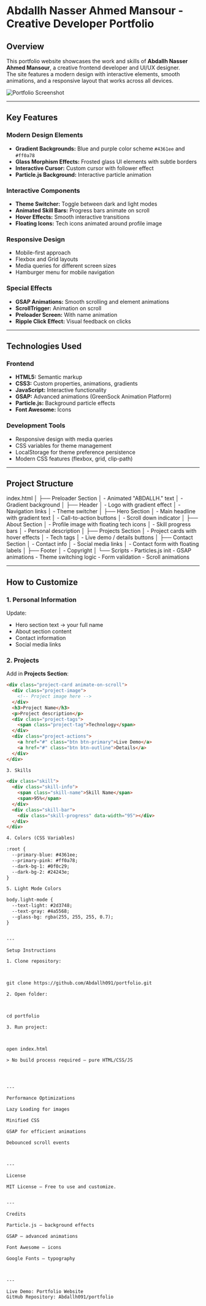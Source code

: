 # Abdallh Nasser Ahmed Mansour - Creative Developer Portfolio

## Overview
This portfolio website showcases the work and skills of **Abdallh Nasser Ahmed Mansour**, a creative frontend developer and UI/UX designer.  
The site features a modern design with interactive elements, smooth animations, and a responsive layout that works across all devices.

![Portfolio Screenshot](https://i.postimg.cc/bwfWprzR/file-000000006d9c620aa3de6c8a7dbb2162.png)

---

## Key Features

### Modern Design Elements
- **Gradient Backgrounds:** Blue and purple color scheme `#4361ee` and `#ff0a78`
- **Glass Morphism Effects:** Frosted glass UI elements with subtle borders
- **Interactive Cursor:** Custom cursor with follower effect
- **Particle.js Background:** Interactive particle animation

### Interactive Components
- **Theme Switcher:** Toggle between dark and light modes
- **Animated Skill Bars:** Progress bars animate on scroll
- **Hover Effects:** Smooth interactive transitions
- **Floating Icons:** Tech icons animated around profile image

### Responsive Design
- Mobile-first approach
- Flexbox and Grid layouts
- Media queries for different screen sizes
- Hamburger menu for mobile navigation

### Special Effects
- **GSAP Animations:** Smooth scrolling and element animations
- **ScrollTrigger:** Animation on scroll
- **Preloader Screen:** With name animation
- **Ripple Click Effect:** Visual feedback on clicks

---

## Technologies Used

### Frontend
- **HTML5:** Semantic markup  
- **CSS3:** Custom properties, animations, gradients  
- **JavaScript:** Interactive functionality  
- **GSAP:** Advanced animations (GreenSock Animation Platform)  
- **Particle.js:** Background particle effects  
- **Font Awesome:** Icons  

### Development Tools
- Responsive design with media queries  
- CSS variables for theme management  
- LocalStorage for theme preference persistence  
- Modern CSS features (flexbox, grid, clip-path)  

---

## Project Structure

index.html │ ├── Preloader Section │   - Animated "ABDALLH." text │   - Gradient background │ ├── Header │   - Logo with gradient effect │   - Navigation links │   - Theme switcher │ ├── Hero Section │   - Main headline with gradient text │   - Call-to-action buttons │   - Scroll down indicator │ ├── About Section │   - Profile image with floating tech icons │   - Skill progress bars │   - Personal description │ ├── Projects Section │   - Project cards with hover effects │   - Tech tags │   - Live demo / details buttons │ ├── Contact Section │   - Contact info │   - Social media links │   - Contact form with floating labels │ ├── Footer │   - Copyright │ └── Scripts - Particles.js init - GSAP animations - Theme switching logic - Form validation - Scroll animations

---

## How to Customize

### 1. Personal Information
Update:
- Hero section text → your full name  
- About section content  
- Contact information  
- Social media links  

### 2. Projects
Add in **Projects Section**:
```html
<div class="project-card animate-on-scroll">
  <div class="project-image">
    <!-- Project image here -->
  </div>
  <h3>Project Name</h3>
  <p>Project description</p>
  <div class="project-tags">
    <span class="project-tag">Technology</span>
  </div>
  <div class="project-actions">
    <a href="#" class="btn btn-primary">Live Demo</a>
    <a href="#" class="btn btn-outline">Details</a>
  </div>
</div>

3. Skills

<div class="skill">
  <div class="skill-info">
    <span class="skill-name">Skill Name</span>
    <span>95%</span>
  </div>
  <div class="skill-bar">
    <div class="skill-progress" data-width="95"></div>
  </div>
</div>

4. Colors (CSS Variables)

:root {
  --primary-blue: #4361ee;
  --primary-pink: #ff0a78;
  --dark-bg-1: #0f0c29;
  --dark-bg-2: #24243e;
}

5. Light Mode Colors

body.light-mode {
  --text-light: #2d3748;
  --text-gray: #4a5568;
  --glass-bg: rgba(255, 255, 255, 0.7);
}


---

Setup Instructions

1. Clone repository:



git clone https://github.com/Abdallh091/portfolio.git

2. Open folder:



cd portfolio

3. Run project:



open index.html

> No build process required – pure HTML/CSS/JS




---

Performance Optimizations

Lazy Loading for images

Minified CSS

GSAP for efficient animations

Debounced scroll events



---

License

MIT License – Free to use and customize.


---

Credits

Particle.js – background effects

GSAP – advanced animations

Font Awesome – icons

Google Fonts – typography



---

Live Demo: Portfolio Website
GitHub Repository: Abdallh091/portfolio
